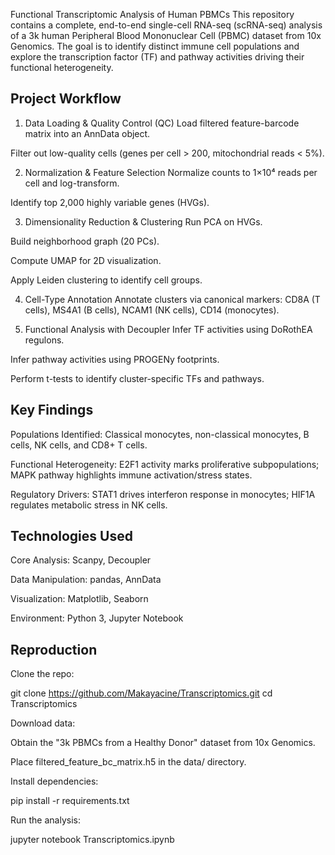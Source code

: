 Functional Transcriptomic Analysis of Human PBMCs
This repository contains a complete, end-to-end single-cell RNA-seq (scRNA-seq) analysis of a 3k human Peripheral Blood Mononuclear Cell (PBMC) dataset from 10x Genomics. The goal is to identify distinct immune cell populations and explore the transcription factor (TF) and pathway activities driving their functional heterogeneity.

## Project Workflow
1. Data Loading & Quality Control (QC)
Load filtered feature-barcode matrix into an AnnData object.

Filter out low-quality cells (genes per cell > 200, mitochondrial reads < 5%).

2. Normalization & Feature Selection
Normalize counts to 1×10⁴ reads per cell and log-transform.

Identify top 2,000 highly variable genes (HVGs).

3. Dimensionality Reduction & Clustering
Run PCA on HVGs.

Build neighborhood graph (20 PCs).

Compute UMAP for 2D visualization.

Apply Leiden clustering to identify cell groups.

4. Cell-Type Annotation
Annotate clusters via canonical markers: CD8A (T cells), MS4A1 (B cells), NCAM1 (NK cells), CD14 (monocytes).

5. Functional Analysis with Decoupler
Infer TF activities using DoRothEA regulons.

Infer pathway activities using PROGENy footprints.

Perform t-tests to identify cluster-specific TFs and pathways.

## Key Findings
Populations Identified: Classical monocytes, non-classical monocytes, B cells, NK cells, and CD8+ T cells.

Functional Heterogeneity: E2F1 activity marks proliferative subpopulations; MAPK pathway highlights immune activation/stress states.

Regulatory Drivers: STAT1 drives interferon response in monocytes; HIF1A regulates metabolic stress in NK cells.

## Technologies Used
Core Analysis: Scanpy, Decoupler

Data Manipulation: pandas, AnnData

Visualization: Matplotlib, Seaborn

Environment: Python 3, Jupyter Notebook

## Reproduction
Clone the repo:

git clone https://github.com/Makayacine/Transcriptomics.git
cd Transcriptomics

Download data:

Obtain the "3k PBMCs from a Healthy Donor" dataset from 10x Genomics.

Place filtered_feature_bc_matrix.h5 in the data/ directory.

Install dependencies:

pip install -r requirements.txt

Run the analysis:

jupyter notebook Transcriptomics.ipynb
